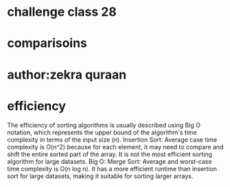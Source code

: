 # challenge class 28

# comparisoins 

# author:zekra quraan 

# efficiency
The efficiency of sorting algorithms is usually described using Big O notation, which represents the upper bound of the algorithm's time complexity in terms of the input size (n).
Insertion Sort: Average case time complexity is O(n^2) because for each element, it may need to compare and shift the entire sorted part of the array. It is not the most efficient sorting algorithm for large datasets.
Big O:
Merge Sort: Average and worst-case time complexity is O(n log n). It has a more efficient runtime than insertion sort for large datasets, making it suitable for sorting larger arrays.
